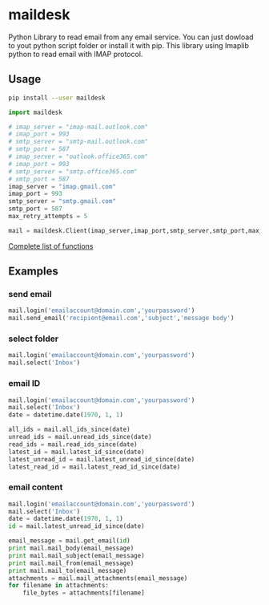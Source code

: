 # maildesk

Python Library to read email from any email service.
You can just dowload to yout python script folder or install it with pip. 
This library using Imaplib python to read email with IMAP protocol.

## Usage

```sh
pip install --user maildesk
```
 
 ```py
 import maildesk

# imap_server = "imap-mail.outlook.com"
# imap_port = 993
# smtp_server = "smtp-mail.outlook.com"
# smtp_port = 587
# imap_server = "outlook.office365.com"
# imap_port = 993
# smtp_server = "smtp.office365.com"
# smtp_port = 587
imap_server = "imap.gmail.com"
imap_port = 993
smtp_server = "smtp.gmail.com"
smtp_port = 587
max_retry_attempts = 5

 mail = maildesk.Client(imap_server,imap_port,smtp_server,smtp_port,max_retry_attempts)
 ```

[Complete list of functions](https://github.com/khezen/maildesk/blob/master/pkg/client.py)


## Examples

### send email

```py
mail.login('emailaccount@domain.com','yourpassword')
mail.send_email('recipient@email.com','subject','message body')
```

### select folder

```py
mail.login('emailaccount@domain.com','yourpassword')
mail.select('Inbox')
```

### email ID

```py
mail.login('emailaccount@domain.com','yourpassword')
mail.select('Inbox')
date = datetime.date(1970, 1, 1)

all_ids = mail.all_ids_since(date)
unread_ids = mail.unread_ids_since(date)
read_ids = mail.read_ids_since(date)
latest_id = mail.latest_id_since(date)
latest_unread_id = mail.latest_unread_id_since(date)
latest_read_id = mail.latest_read_id_since(date)
```

### email content

```py
mail.login('emailaccount@domain.com','yourpassword')
mail.select('Inbox')
date = datetime.date(1970, 1, 1)
id = mail.latest_unread_id_since(date)

email_message = mail.get_email(id)
print mail.mail_body(email_message)
print mail.mail_subject(email_message)
print mail.mail_from(email_message)
print mail.mail_to(email_message)
attachments = mail.mail_attachments(email_message)
for filename in attachments:
    file_bytes = attachments[filename]
```
